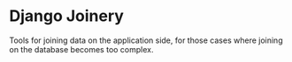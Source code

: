 # Django Joinery

Tools for joining data on the application side, for those cases where joining on the database becomes too complex. 
